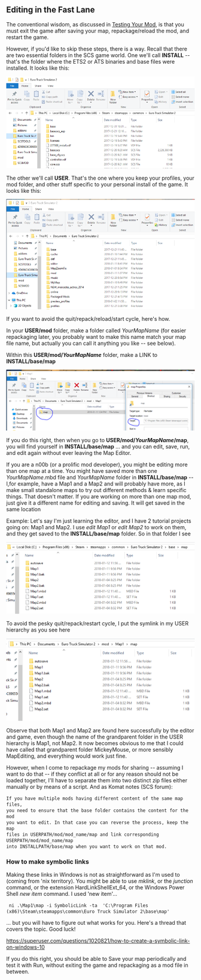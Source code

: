 ## Editing in the Fast Lane

The conventional wisdom, as discussed in [Testing Your Mod](3_testing.md), is that you must exit the game after saving your map, repackage/reload the mod,
and restart the game.

However, if you'd like to skip these steps, there is a way.  Recall that there are two essential folders in the SCS game world.  One we'll 
call **INSTALL** -- that's the folder where the ETS2 or ATS binaries and base files were installed.  It looks like this:

![INSTALL folder](img/INSTALL_folder.PNG)

The other we'll call **USER**.  That's the one where you keep your profiles, your mod folder, and other stuff specific to your personal install of the game.  It looks like this:

![USER folder](img/USER_folder.PNG)

If you want to avoid the quit/repack/reload/start cycle, here's how.

In your **USER/mod** folder, make a folder called *YourMapName* (for easier repackaging later, you probably want to make this name match your map file name, but actually you can call it anything you like -- see below).

Within this **USER/mod/*YourMapName*** folder, make a LINK to **INSTALL/base/map**

![The link called 'map'](img/LINK_map.PNG)

If you do this right, then when you go to **USER/mod/*YourMapName*/map**, you will find yourself in **INSTALL/base/map** ... and you can edit, save, run, and edit again without ever leaving the Map Editor.

If you are a n00b (or a prolific mod developer), you might be editing more than one map at a time.  You might have saved more than one *YourMapName*.mbd file and *YourMapName* folder in **INSTALL/base/map** -- I,for example, have a Map1 and a Map2 and will probably have more, as I make small standalone maps to try out different methods & learn specific things.  That doesn't matter.  If you are working on more than one map mod, just give it a different name for editing and saving.  It will get saved in the same location

Example:  Let's say I'm just learning the editor, and I have 2 tutorial projects going on:  Map1 and Map2.  I use *edit Map1* or *edit Map2* to work on them, and they get saved to the **INSTALL/base/map** folder.  So in that folder I see

![INSTALL location of map folder](img/BaseMap.PNG)

To avoid the pesky quit/repack/restart cycle, I put the symlink in my USER hierarchy as you see here

![USER location of map folder](img/UserMap.PNG)

Observe that both Map1 and Map2 are found here successfully by the editor and game, even though the name of the grandparent folder in the USER hierarchy is Map1, not Map2.  It now becomes obvious to me that I could have called that grandparent folder MickeyMouse, or more sensibly MapEditing, and everything would work just fine.

However, when I come to repackage my mods for sharing -- assuming I want to do that -- if they conflict at all or for any reason should not be loaded together, I'll have to separate them into two distinct zip files either manually or by means of a script.  And as Komat notes (SCS forum):

```
If you have multiple mods having different content of the same map files, 
you need to ensure that the base folder contains the content for the mod 
you want to edit. In that case you can reverse the process, keep the map 
files in USERPATH/mod/mod_name/map and link corresponding USERPATH/mod/mod_name/map 
into INSTALLPATH/base/map when you want to work on that mod.
```

### How to make symbolic links

Making these links in Windows is not as straightforward as I'm used to (coming from 'nix territory).  You might be able to use *mklink*, or the *junction* command, or the extension HardLinkShellExt_64, or the Windows Power Shell *new item* command.  I used 'new item'...

```
 ni .\Map1\map -i SymbolicLink -ta  'C:\Program Files (x86)\Steam\steamapps\common\Euro Truck Simulator 2\base\map'
```

... but you will have to figure out what works for you.  Here's a thread that covers the topic.  Good luck!

https://superuser.com/questions/1020821/how-to-create-a-symbolic-link-on-windows-10

If you do this right, you should be able to Save your map periodically and test it with Run, without exiting the game and repackaging as a mod file in between.


